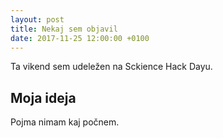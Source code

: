 ```yaml
---
layout: post
title: Nekaj sem objavil
date: 2017-11-25 12:00:00 +0100
---
```


Ta vikend sem udeležen na Sckience Hack Dayu.

## Moja ideja

Pojma nimam kaj počnem.
